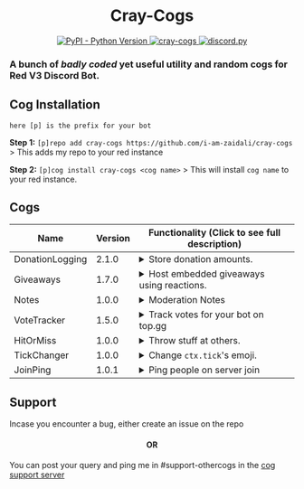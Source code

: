 <h1 align="center"> Cray-Cogs </h1>
<p align="center">
  <a href="https://www.python.org/downloads/">
    <img alt="PyPI - Python Version" src="https://img.shields.io/pypi/pyversions/Red-Discordbot">
  </a>
  <a href="https://github.com/i-am-zaidali/cray-cogs">
    <img alt="cray-cogs" src="https://img.shields.io/badge/cray--cogs-Badly%20coded%20cogs%20for%20Red-black">
  </a>
  <a href="https://github.com/Rapptz/discord.py/">
     <img src="https://img.shields.io/badge/discord-py-blue.svg" alt="discord.py">
  </a>
</p>

### A bunch of *badly coded* yet useful utility and random cogs for Red V3 Discord Bot.</h3>

## Cog Installation
`here [p] is the prefix for your bot`

**Step 1:** `[p]repo add cray-cogs https://github.com/i-am-zaidali/cray-cogs` > This adds my repo to your red instance

**Step 2:** `[p]cog install cray-cogs <cog name>` > This will install `cog name` to your red instance.

## Cogs
| Name              | Version          | Functionality (Click to see full description)                                                                                                              |
|-------------------|------------------|------------------------------------------------------------------------------------------------------------------------------------------------------------|
| DonationLogging   | 2.1.0            | <details><summary>Store donation amounts.</summary>This cog allows you to store a member's donations in a guild.</details>                                 |
| Giveaways         | 1.7.0            | <details><summary>Host embedded giveaways using reactions.</summary>Start giveaways in your server using reactions and advanced requirements.</details>    |
| Notes             | 1.0.0            | <details><summary>Moderation Notes</summary>Keep moderation notes on people.</details>                                                                     |
| VoteTracker       | 1.5.0            | <details><summary>Track votes for your bot on top.gg</summary>Track votes for your bot on top.gg and give users roles accordingly.</details>               |
| HitOrMiss         | 1.0.0            | <details><summary>Throw stuff at others.</summary>Throw items at users and hope you kill them. Buy items from the shop.</details>                          |
| TickChanger       | 1.0.0            | <details><summary>Change `ctx.tick`'s emoji.</summary>Monkeypatches the ctx.tick method to react with a given emoji of your choice.</details>              |
| JoinPing          | 1.0.1            | <details><summary>Ping people on server join</summary>Ghost ping people in multiple channels to alert them about it.</details>                             |
## Support

Incase you encounter a bug, either create an issue on the repo

<h4 align="center"> OR </h4>

You can post your query and ping me in #support-othercogs in the [cog support server](https://discord.gg/GET4DVk)
